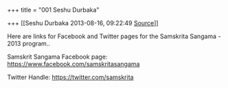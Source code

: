 +++
title = "001 Seshu Durbaka"

+++
[[Seshu Durbaka	2013-08-16, 09:22:49 [Source](https://groups.google.com/g/samskrita/c/PGqrn-z5few)]]



Here are links for Facebook and Twitter pages for the Samskrita Sangama - 2013 program..

Samskrit Sangama Facebook page: <https://www.facebook.com/samskritasangama>

Twitter Handle: <https://twitter.com/samskrita>  

